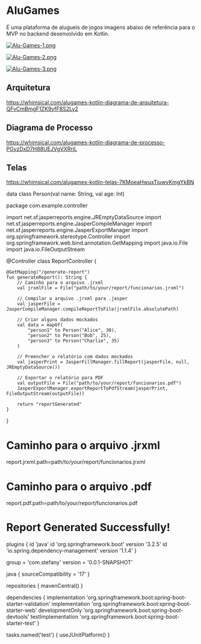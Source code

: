 # AluGames

É uma plataforma de alugueis de jogos imagens abaixo de referência para o MVP no backend desenvolvido em Kotlin.


[![Alu-Games-1.png](https://i.postimg.cc/pdr2xqFP/Alu-Games-1.png)](https://postimg.cc/DWVVPQ6N)

[![Alu-Games-2.png](https://i.postimg.cc/tRWxntrX/Alu-Games-2.png)](https://postimg.cc/3WrRPp56)

[![Alu-Games-3.png](https://i.postimg.cc/NFdY2zSJ/Alu-Games-3.png)](https://postimg.cc/QKKvR0X1)    

## Arquitetura

https://whimsical.com/alugames-kotlin-diagrama-de-arquitetura-QFvCmBmgF1ZK9yfF8S2Ly2

## Diagrama de Processo

https://whimsical.com/alugames-kotlin-diagrama-de-processo-PGyzDxD7H88UEJVgVXRrjL

## Telas

https://whimsical.com/alugames-kotlin-telas-7KMoeaHwuxTiuwvKmgYkBN


data class Person(val name: String, val age: Int)


package com.example.controller

import net.sf.jasperreports.engine.JREmptyDataSource
import net.sf.jasperreports.engine.JasperCompileManager
import net.sf.jasperreports.engine.JasperExportManager
import org.springframework.stereotype.Controller
import org.springframework.web.bind.annotation.GetMapping
import java.io.File
import java.io.FileOutputStream

@Controller
class ReportController {

    @GetMapping("/generate-report")
    fun generateReport(): String {
        // Caminho para o arquivo .jrxml
        val jrxmlFile = File("path/to/your/report/funcionarios.jrxml")

        // Compilar o arquivo .jrxml para .jasper
        val jasperFile = JasperCompileManager.compileReportToFile(jrxmlFile.absolutePath)

        // Criar alguns dados mockados
        val data = mapOf(
            "person1" to Person("Alice", 30),
            "person2" to Person("Bob", 25),
            "person3" to Person("Charlie", 35)
        )

        // Preencher o relatório com dados mockados
        val jasperPrint = JasperFillManager.fillReport(jasperFile, null, JREmptyDataSource())

        // Exportar o relatório para PDF
        val outputFile = File("path/to/your/report/funcionarios.pdf")
        JasperExportManager.exportReportToPdfStream(jasperPrint, FileOutputStream(outputFile))

        return "reportGenerated"
    }
}


# Caminho para o arquivo .jrxml
report.jrxml.path=path/to/your/report/funcionarios.jrxml
# Caminho para o arquivo .pdf
report.pdf.path=path/to/your/report/funcionarios.pdf


<!DOCTYPE html>
<html lang="en">
<head>
    <meta charset="UTF-8">
    <title>Report Generated</title>
</head>
<body>
    <h1>Report Generated Successfully!</h1>
</body>
</html>




plugins {
	id 'java'
	id 'org.springframework.boot' version '3.2.5'
	id 'io.spring.dependency-management' version '1.1.4'
}

group = 'com.stefany'
version = '0.0.1-SNAPSHOT'

java {
	sourceCompatibility = '17'
}

repositories {
	mavenCentral()
}

dependencies {
	implementation 'org.springframework.boot:spring-boot-starter-validation'
	implementation 'org.springframework.boot:spring-boot-starter-web'
	developmentOnly 'org.springframework.boot:spring-boot-devtools'
	testImplementation 'org.springframework.boot:spring-boot-starter-test'
}

tasks.named('test') {
	useJUnitPlatform()
}
